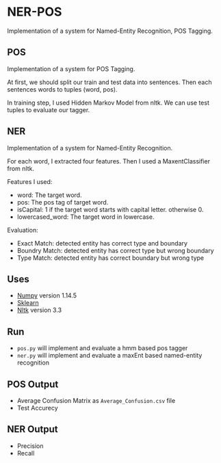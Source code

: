 # NER-POS
 Implementation of a system for Named-Entity Recognition, POS Tagging.

## POS
 Implementation of a system for POS Tagging.
 
 At first, we should split our train and test data into sentences. Then each sentences words to tuples (word, pos). 
 
 In training step, I used Hidden Markov Model from nltk. We can use test tuples to evaluate our tagger.

## NER
 Implementation of a system for Named-Entity Recognition.
 
 For each word, I extracted four features. Then I used a MaxentClassifier from nltk. 
 
 Features I used:
  - word: The target word.
  - pos: The pos tag of target word.
  - isCapital: 1 if the target word starts with capital letter. otherwise 0.
  - lowercased_word: The target word in lowercase.
  
 Evaluation:
  - Exact Match: detected entity has correct type and boundary
  - Boundry Match: detected entity has correct type but wrong boundary
  - Type Match: detected entity has correct boundary but wrong type

## Uses
 - [Numpy](http://www.numpy.org/) version 1.14.5
 - [Sklearn](http://scikit-learn.org/stable/)
 - [Nltk](https://www.nltk.org) version 3.3

## Run
 - `pos.py` will implement and evaluate a hmm based pos tagger
 - `ner.py` will implement and evaluate a maxEnt based named-entity recognition

## POS Output
 - Average Confusion Matrix as `Average_Confusion.csv` file
 - Test Accurecy

## NER Output
 - Precision
 - Recall
